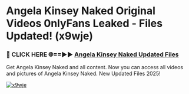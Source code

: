 # Angela Kinsey Naked Original Videos 0nlyFans Leaked - Files Updated! (x9wje)

<h3>🔴 CLICK HERE 🌐==►► <a href="https://tinyurl.com/yckcrads" rel="nofollow">Angela Kinsey Naked Updated Files</a></h3>

Get Angela Kinsey Naked and all content. Now you can access all videos and pictures of Angela Kinsey Naked. New Updated Files 2025!

[![x9wje](https://i.imgur.com/hpKpOFt.gif)](https://tinyurl.com/yckcrads)
